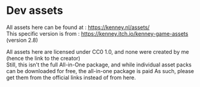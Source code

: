 # Dev assets
All assets here can be found at : https://kenney.nl/assets/  
This specific version is from : https://kenney.itch.io/kenney-game-assets (version 2.8)  

All assets here are licensed under CC0 1.0, and none were created by me (hence the link to the creator)  
Still, this isn't the full All-in-One package, and while individual asset packs can be downloaded for free, the all-in-one package is paid
As such, please get them from the official links instead of from here.
